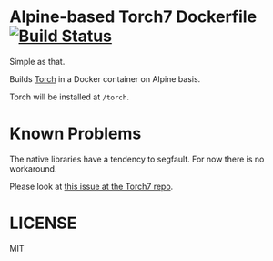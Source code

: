 # Alpine-based Torch7 Dockerfile [![Build Status](https://travis-ci.org/vifino/docker-torch-alpine.svg?branch=master)](https://travis-ci.org/vifino/docker-torch-alpine)

Simple as that.

Builds [Torch](http://torch.ch) in a Docker container on Alpine basis.

Torch will be installed at `/torch`.

# Known Problems

The native libraries have a tendency to segfault.
For now there is no workaround.

Please look at [this issue at the Torch7 repo](https://github.com/torch/torch7/issues/549).

# LICENSE
MIT

